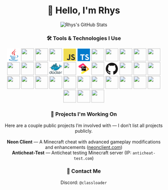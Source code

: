 <h1 align="center">👋 Hello, I'm Rhys</h1>
<p align="center">
  <img src="https://github-readme-stats-xabv.vercel.app/api?username=rhys0621&show_icons=true&hide_border=true" alt="Rhys's GitHub Stats" />
</p>
<h3 align="center">🛠 Tools & Technologies I Use</h3>
<p align="center">
    <a href="https://www.java.com" target="_blank"><img src="https://raw.githubusercontent.com/devicons/devicon/master/icons/java/java-original.svg" width="40" height="40"/></a>
    <a href="https://www.rust-lang.org/" target="_blank"><img src="https://www.vectorlogo.zone/logos/rust-lang/rust-lang-icon.svg" width="40" height="40"/></a>
    <a href="https://ziglang.org/" target="_blank"><img src="https://www.vectorlogo.zone/logos/ziglang/ziglang-icon.svg" width="40" height="40"/></a>
    <a href="https://en.wikipedia.org/wiki/C%2B%2B" target="_blank"><img src="https://upload.wikimedia.org/wikipedia/commons/1/18/ISO_C%2B%2B_Logo.svg" width="40" height="40"/></a>
    <a href="https://developer.mozilla.org/en-US/docs/Web/JavaScript" target="_blank"><img src="https://raw.githubusercontent.com/devicons/devicon/master/icons/javascript/javascript-original.svg" width="40" height="40"/></a>
    <a href="https://www.typescriptlang.org/" target="_blank"><img src="https://raw.githubusercontent.com/devicons/devicon/master/icons/typescript/typescript-original.svg" width="40" height="40"/></a>
    <a href="https://en.wikipedia.org/wiki/HTML" target="_blank"><img src="https://www.vectorlogo.zone/logos/w3_html5/w3_html5-icon.svg" width="40" height="40"/></a>
    <a href="https://en.wikipedia.org/wiki/CSS" target="_blank"><img src="https://www.vectorlogo.zone/logos/w3_css/w3_css-icon.svg" width="40" height="40"/></a>
    <a href="https://www.php.net/" target="_blank"><img src="https://www.vectorlogo.zone/logos/php/php-vertical.svg" width="40" height="40"/></a>
    <a href="https://spring.io/projects/spring-boot" target="_blank"><img src="https://www.vectorlogo.zone/logos/springio/springio-icon.svg" width="40" height="40"/></a>
    <a href="https://fabricmc.net/" target="_blank"><img src="https://fabricmc.net/assets/logo.png" width="40" height="40"/></a>
    <a href="https://asm.ow2.io/" target="_blank"><img src="https://asm.ow2.io/asm-logo.svg" width="40" height="40"/></a>
    <a href="https://vuejs.org/" target="_blank"><img src="https://www.vectorlogo.zone/logos/vuejs/vuejs-icon.svg" width="40" height="40"/></a>
    <a href="https://svelte.dev/" target="_blank"><img src="https://www.vectorlogo.zone/logos/sveltetechnology/sveltetechnology-icon.svg" width="40" height="40"/></a>
    <a href="https://www.docker.com/" target="_blank"><img src="https://raw.githubusercontent.com/devicons/devicon/master/icons/docker/docker-original-wordmark.svg" width="40" height="40"/></a>
    <a href="https://git-scm.com/" target="_blank"><img src="https://www.vectorlogo.zone/logos/git-scm/git-scm-icon.svg" width="40" height="40"/></a>
    <a href="https://www.jetbrains.com/" target="_blank"><img src="https://raw.githubusercontent.com/devicons/devicon/master/icons/jetbrains/jetbrains-original.svg" width="40" height="40"/></a>
    <a href="https://postman.com" target="_blank"><img src="https://www.vectorlogo.zone/logos/getpostman/getpostman-icon.svg" width="40" height="40"/></a>
    <a href="https://github.com/" target="_blank"><img src="https://raw.githubusercontent.com/devicons/devicon/master/icons/github/github-original.svg" width="40" height="40"/></a>
    <a href="https://grafana.com/" target="_blank"><img src="https://www.vectorlogo.zone/logos/grafana/grafana-icon.svg" width="40" height="40"/></a>
    <a href="https://prometheus.io/" target="_blank"><img src="https://www.vectorlogo.zone/logos/prometheusio/prometheusio-icon.svg" width="40" height="40"/></a>
    <a href="https://grafana.com/oss/loki/" target="_blank"><img src="https://grafana.com/static/img/logos/logo-loki.svg" width="40" height="40"/></a>
    <a href="https://cloud.google.com" target="_blank"><img src="https://www.vectorlogo.zone/logos/google_cloud/google_cloud-icon.svg" width="40" height="40"/></a>
    <a href="https://aws.amazon.com/" target="_blank"><img src="https://www.vectorlogo.zone/logos/amazon_aws/amazon_aws-icon.svg" width="40" height="40"/></a>
    <a href="https://www.rabbitmq.com/" target="_blank"><img src="https://www.vectorlogo.zone/logos/rabbitmq/rabbitmq-icon.svg" width="40" height="40"/></a>
    <a href="https://redis.io" target="_blank"><img src="https://www.vectorlogo.zone/logos/redis/redis-icon.svg" width="40" height="40"/></a>
    <a href="https://www.postgresql.org/" target="_blank"><img src="https://www.vectorlogo.zone/logos/postgresql/postgresql-icon.svg" width="40" height="40"/></a>
    <a href="https://www.mongodb.com/" target="_blank"><img src="https://www.vectorlogo.zone/logos/mongodb/mongodb-icon.svg" width="40" height="40"/></a>
    <a href="https://www.mysql.com/" target="_blank"><img src="https://www.vectorlogo.zone/logos/mysql/mysql-icon.svg" width="40" height="40"/></a>
    <a href="https://www.wireguard.com/" target="_blank"><img src="https://www.vectorlogo.zone/logos/wireguard/wireguard-icon.svg" width="40" height="40"/></a>
    <a href="https://www.elastic.co/" target="_blank"><img src="https://www.vectorlogo.zone/logos/elastic/elastic-icon.svg" width="40" height="40"/></a>
    <a href="https://www.elastic.co/kibana" target="_blank"><img src="https://www.vectorlogo.zone/logos/elasticco_kibana/elasticco_kibana-icon.svg" width="40" height="40"/></a>
    <a href="https://github.com/torvalds/linux" target="_blank"><img src="https://www.vectorlogo.zone/logos/linux/linux-icon.svg" width="40" height="40"/></a>
    <a href="https://nginx.org" target="_blank"><img src="https://www.vectorlogo.zone/logos/nginx/nginx-icon.svg" width="40" height="40"/></a>
    <a href="https://jetty.org/" target="_blank"><img src="https://www.vectorlogo.zone/logos/eclipse_jetty/eclipse_jetty-icon.svg" width="40" height="40"/></a>
    <a href="https://www.cloudflare.com" target="_blank"><img src="https://www.vectorlogo.zone/logos/cloudflare/cloudflare-icon.svg" width="40" height="40"/></a>
</p>
<h3 align="center">🚧 Projects I'm Working On</h3>
<p align="center">
  Here are a couple public projects I’m involved with — I don’t list all projects publicly.<br/><br/>
  <strong>Neon Client</strong> — A Minecraft cheat with advanced gameplay modifications and enhancements (<a href="https://neonclient.com" target="_blank" rel="noreferrer">neonclient.com</a>)<br/>
  <strong>Anticheat-Test</strong> — Anticheat testing Minecraft server (IP: <code>anticheat-test.com</code>)
</p>
<h3 align="center">💬 Contact Me</h3>
<p align="center">
  Discord: <code>@classloader</code>
</p>
